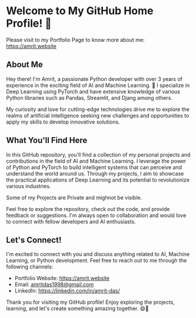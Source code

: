 # Welcome to My GitHub Home Profile! 👋

Please visit to my Portfolio Page to know more about me:
https://amrit.website

## About Me

Hey there! I'm Amrit, a passionate Python developer with over 3 years of experience in the exciting field of AI and Machine Learning. 🤖 I specialize in Deep Learning using PyTorch and have extensive knowledge of various Python libraries such as Pandas, Streamlit, and Djang among others. 

My curiosity and love for cutting-edge technologies drive me to explore the realms of artificial intelligence seeking new challenges and opportunities to apply my skills to develop innovative solutions.

## What You'll Find Here

In this GitHub repository, you'll find a collection of my personal projects and contributions in the field of AI and Machine Learning. I leverage the power of Python and PyTorch to build intelligent systems that can perceive and understand the world around us. Through my projects, I aim to showcase the practical applications of Deep Learning and its potential to revolutionize various industries.

Some of my Projects are Private and mighnot be visible.

Feel free to explore the repository, check out the code, and provide feedback or suggestions. I'm always open to collaboration and would love to connect with fellow developers and AI enthusiasts.

## Let's Connect!

I'm excited to connect with you and discuss anything related to AI, Machine Learning, or Python development. Feel free to reach out to me through the following channels:

- Portfolio Website: https://amrit.website
- Email: amritdas1998@gmail.com
- LinkedIn: https://linkedin.com/in/amrit-das/

Thank you for visiting my GitHub profile! Enjoy exploring the projects, learning, and let's create something amazing together. 😄🚀

